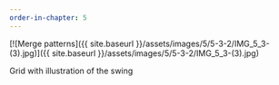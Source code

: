 ```yaml
---
order-in-chapter: 5
---
```


[![Merge patterns]({{ site.baseurl }}/assets/images/5/5-3-2/IMG_5_3-(3).jpg)]({{
site.baseurl }}/assets/images/5/5-3-2/IMG_5_3-(3).jpg)

Grid with illustration of the swing
